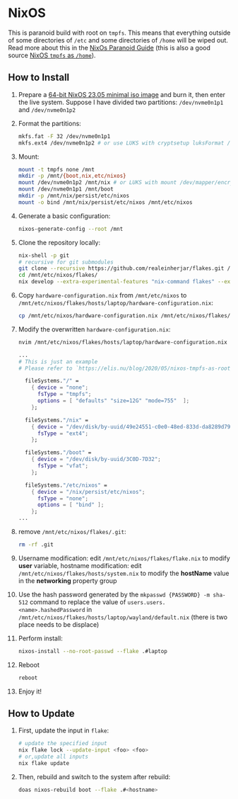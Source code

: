 # NixOS

This is paranoid build with root on `tmpfs`.
This means that everything outside of some directories of `/etc` and some directories of `/home` will be wiped out.
Read more about this in the [NixOs Paranoid Guide](https://xeiaso.net/blog/paranoid-nixos-2021-07-18)
(this is also a good source [NixOS `tmpfs` as `/home`](https://elis.nu/blog/2020/06/nixos-tmpfs-as-home/)).

## How to Install

1. Prepare a [64-bit NixOS 23.05 minimal iso image](https://channels.nixos.org/nixos-23.05/latest-nixos-minimal-x86_64-linux.iso) and burn it, then enter the live system.
   Suppose I have divided two partitions: `/dev/nvme0n1p1` and `/dev/nvme0n1p2`
1. Format the partitions:

   ```bash
   mkfs.fat -F 32 /dev/nvme0n1p1
   mkfs.ext4 /dev/nvme0n1p2 # or use LUKS with cryptsetup luksFormat /dev/nvme0n1p2 encryptedroot
   ```

1. Mount:

   ```bash
   mount -t tmpfs none /mnt
   mkdir -p /mnt/{boot,nix,etc/nixos}
   mount /dev/nvme0n1p2 /mnt/nix # or LUKS with mount /dev/mapper/encryptedroot /mnt/nix
   mount /dev/nvme0n1p1 /mnt/boot
   mkdir -p /mnt/nix/persist/etc/nixos
   mount -o bind /mnt/nix/persist/etc/nixos /mnt/etc/nixos
   ```

1. Generate a basic configuration:

   ```bash
   nixos-generate-config --root /mnt
   ```

1. Clone the repository locally:

   ```bash
   nix-shell -p git
   # recursive for git submodules
   git clone --recursive https://github.com/realeinherjar/flakes.git /mnt/etc/nixos/flakes
   cd /mnt/etc/nixos/flakes/
   nix develop --extra-experimental-features "nix-command flakes" --extra-experimental-features flakes
   ```

1. Copy `hardware-configuration.nix` from `/mnt/etc/nixos` to `/mnt/etc/nixos/flakes/hosts/laptop/hardware-configuration.nix`:

   ```bash
   cp /mnt/etc/nixos/hardware-configuration.nix /mnt/etc/nixos/flakes/hosts/laptop/hardware-configuration.nix
   ```

1. Modify the overwritten `hardware-configuration.nix`:

   ```bash
   nvim /mnt/etc/nixos/flakes/hosts/laptop/hardware-configuration.nix
   ```

   ```nix
   ...
   # This is just an example
   # Please refer to `https://elis.nu/blog/2020/05/nixos-tmpfs-as-root/#step-4-1-configure-disks`

     fileSystems."/" =
       { device = "none";
         fsType = "tmpfs";
         options = [ "defaults" "size=12G" "mode=755"  ];
       };

     fileSystems."/nix" =
       { device = "/dev/disk/by-uuid/49e24551-c0e0-48ed-833d-da8289d79cdd";
         fsType = "ext4";
       };

     fileSystems."/boot" =
       { device = "/dev/disk/by-uuid/3C0D-7D32";
         fsType = "vfat";
       };

     fileSystems."/etc/nixos" =
       { device = "/nix/persist/etc/nixos";
         fsType = "none";
         options = [ "bind" ];
       };
   ...
   ```

1. remove `/mnt/etc/nixos/flakes/.git`:

   ```bash
   rm -rf .git
   ```

1. Username modification: edit `/mnt/etc/nixos/flakes/flake.nix` to modify **user** variable, hostname modification: edit `/mnt/etc/nixos/flakes/hosts/system.nix` to modify the **hostName** value in the **networking** property group

1. Use the hash password generated by the `mkpasswd {PASSWORD} -m sha-512` command to replace the value of `users.users.<name>.hashedPassword` in `/mnt/etc/nixos/flakes/hosts/laptop/wayland/default.nix` (there is two place needs to be displace)

1. Perform install:

   ```bash
   nixos-install --no-root-passwd --flake .#laptop
   ```

1. Reboot

   ```bash
   reboot
   ```

1. Enjoy it!

## How to Update

1. First, update the input in `flake`:

   ```bash
   # update the specified input
   nix flake lock --update-input <foo> <foo>
   # or,update all inputs
   nix flake update
   ```

1. Then, rebuild and switch to the system after rebuild:

   ```bash
   doas nixos-rebuild boot --flake .#<hostname>
   ```
